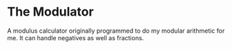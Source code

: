 # The Modulator
A modulus calculator originally programmed to do my modular arithmetic for me. It can handle negatives as well as fractions.

